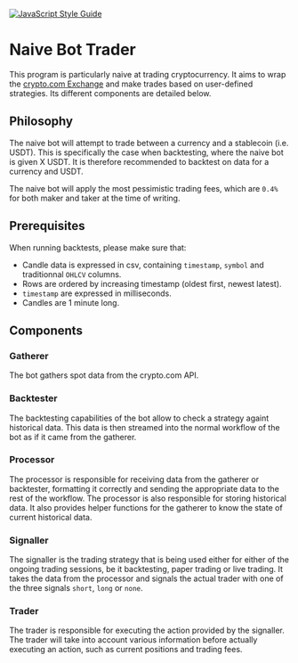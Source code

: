 [![JavaScript Style Guide](https://img.shields.io/badge/code_style-standard-brightgreen.svg)](https://standardjs.com)

# Naive Bot Trader

This program is particularly naive at trading cryptocurrency.
It aims to wrap the [crypto.com Exchange](https://exchange-docs.crypto.com/spot/index.html) and make trades based on user-defined strategies. Its different components are detailed below.

## Philosophy

The naive bot will attempt to trade between a currency and a stablecoin (i.e. USDT). This is specifically the case when backtesting, where the naive bot is given X USDT. It is therefore recommended to backtest on data for a currency and USDT.

The naive bot will apply the most pessimistic trading fees, which are `0.4%` for both maker and taker at the time of writing.

## Prerequisites

When running backtests, please make sure that:
- Candle data is expressed in csv, containing `timestamp`, `symbol` and traditionnal `OHLCV` columns.
- Rows are ordered by increasing timestamp (oldest first, newest latest).
- `timestamp` are expressed in milliseconds.
- Candles are 1 minute long.

## Components

### Gatherer

The bot gathers spot data from the crypto.com API.

### Backtester

The backtesting capabilities of the bot allow to check a strategy againt historical data. This data is then streamed into the normal workflow of the bot as if it came from the gatherer.

### Processor

The processor is responsible for receiving data from the gatherer or backtester, formatting it correctly and sending the appropriate data to the rest of the workflow. The processor is also responsible for storing historical data. It also provides helper functions for the gatherer to know the state of current historical data.

### Signaller

The signaller is the trading strategy that is being used either for either of the ongoing trading sessions, be it backtesting, paper trading or live trading.
It takes the data from the processor and signals the actual trader with one of the three signals `short`, `long` or `none`.

### Trader

The trader is responsible for executing the action provided by the signaller. The trader will take into account various information before actually executing an action, such as current positions and trading fees.